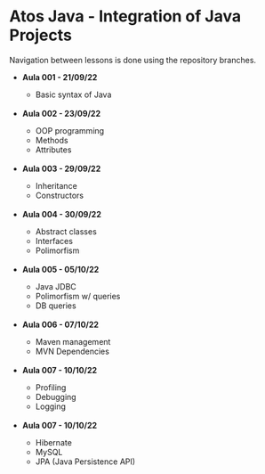 # Atos Java - Integration of Java Projects

Navigation between lessons is done using the repository branches.

<ul>
<li><b>Aula 001 - 21/09/22</b></li>
  <ul>
    <li>Basic syntax of Java</li>
  </ul>
 <br/>
<li><b>Aula 002 - 23/09/22</b></li>
  <ul>
      <li>OOP programming</li>
      <li>Methods</li>
       <li>Attributes</li>
  </ul>
   <br/>
<li><b>Aula 003 - 29/09/22</b></li>
  <ul>
    <li>Inheritance</li>
    <li>Constructors</li>
  </ul>
   <br/>

<li><b>Aula 004 - 30/09/22</b></li>
  <ul>
    <li>Abstract classes</li>
    <li>Interfaces</li>
    <li>Polimorfism</li>
   </ul>
    <br/>

<li><b>Aula 005 - 05/10/22</b></li>
  <ul>
    <li>Java JDBC</li>
    <li>Polimorfism w/ queries</li>
    <li>DB queries</li>
  </ul>
  <br/>
  
 <li><b>Aula 006 - 07/10/22</b></li>
 <ul>
 <li>Maven management</li>
 <li>MVN Dependencies</li>
 </ul>

<br/>
 <li><b>Aula 007 - 10/10/22</b></li>
 <ul>
 <li>Profiling</li>
 <li>Debugging</li>
 <li>Logging</li>
</ul>
<br/>
 <li><b>Aula 007 - 10/10/22</b></li>
 <ul>
 <li>Hibernate</li>
 <li>MySQL</li>
 <li>JPA (Java Persistence API)</li>
</ul>
</ul>
